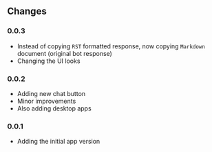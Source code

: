 ## Changes

### 0.0.3
- Instead of copying `RST` formatted response, now copying `Markdown` document (original bot response)
- Changing the UI looks

### 0.0.2
- Adding new chat button
- Minor improvements
- Also adding desktop apps

### 0.0.1
- Adding the initial app version
